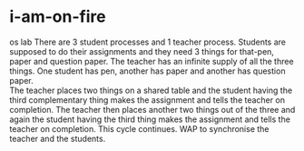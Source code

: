 # i-am-on-fire
os lab
There are 3 student processes and 1 teacher process. Students are supposed to do their assignments 
and they need 3 things for that-pen, paper and question paper. The teacher has an infinite supply 
of all the three things. One student has pen, another has paper and another has question paper.  
The teacher places two things on a shared table and the student having the third complementary thing
makes the assignment and tells the teacher on completion. The teacher then places another two things
out of the three and again the student having the third thing makes the assignment and tells the 
teacher on completion. This cycle continues. WAP to synchronise the teacher and the students.
